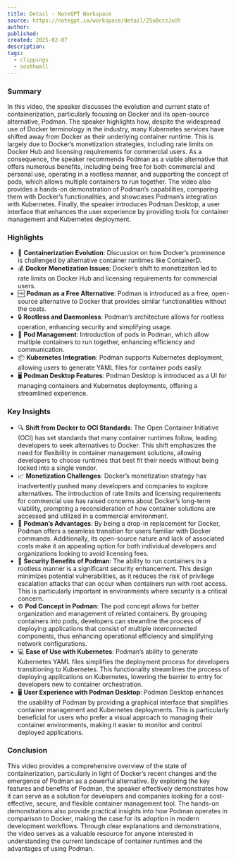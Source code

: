```yaml
---
title: Detail - NoteGPT Workspace
source: https://notegpt.io/workspace/detail/Z5uBcczJxUY
author: 
published: 
created: 2025-02-07
description: 
tags:
  - clippings
  - southwall
---
```

### Summary

In this video, the speaker discusses the evolution and current state of containerization, particularly focusing on Docker and its open-source alternative, Podman. The speaker highlights how, despite the widespread use of Docker terminology in the industry, many Kubernetes services have shifted away from Docker as their underlying container runtime. This is largely due to Docker’s monetization strategies, including rate limits on Docker Hub and licensing requirements for commercial users. As a consequence, the speaker recommends Podman as a viable alternative that offers numerous benefits, including being free for both commercial and personal use, operating in a rootless manner, and supporting the concept of pods, which allows multiple containers to run together. The video also provides a hands-on demonstration of Podman’s capabilities, comparing them with Docker’s functionalities, and showcases Podman’s integration with Kubernetes. Finally, the speaker introduces Podman Desktop, a user interface that enhances the user experience by providing tools for container management and Kubernetes deployment.

### Highlights

- 🚀 **Containerization Evolution**: Discussion on how Docker’s prominence is challenged by alternative container runtimes like ContainerD.
- 💰 **Docker Monetization Issues**: Docker’s shift to monetization led to rate limits on Docker Hub and licensing requirements for commercial users.
- 🆓 **Podman as a Free Alternative**: Podman is introduced as a free, open-source alternative to Docker that provides similar functionalities without the costs.
- 🔒 **Rootless and Daemonless**: Podman’s architecture allows for rootless operation, enhancing security and simplifying usage.
- 🥇 **Pod Management**: Introduction of pods in Podman, which allow multiple containers to run together, enhancing efficiency and communication.
- 📦 **Kubernetes Integration**: Podman supports Kubernetes deployment, allowing users to generate YAML files for container pods easily.
- 🖥️ **Podman Desktop Features**: Podman Desktop is introduced as a UI for managing containers and Kubernetes deployments, offering a streamlined experience.

### Key Insights

- 🔍 **Shift from Docker to OCI Standards**: The Open Container Initiative (OCI) has set standards that many container runtimes follow, leading developers to seek alternatives to Docker. This shift emphasizes the need for flexibility in container management solutions, allowing developers to choose runtimes that best fit their needs without being locked into a single vendor.
- 📈 **Monetization Challenges**: Docker’s monetization strategy has inadvertently pushed many developers and companies to explore alternatives. The introduction of rate limits and licensing requirements for commercial use has raised concerns about Docker’s long-term viability, prompting a reconsideration of how container solutions are accessed and utilized in a commercial environment.
- 🎉 **Podman’s Advantages**: By being a drop-in replacement for Docker, Podman offers a seamless transition for users familiar with Docker commands. Additionally, its open-source nature and lack of associated costs make it an appealing option for both individual developers and organizations looking to avoid licensing fees.
- 🔑 **Security Benefits of Podman**: The ability to run containers in a rootless manner is a significant security enhancement. This design minimizes potential vulnerabilities, as it reduces the risk of privilege escalation attacks that can occur when containers run with root access. This is particularly important in environments where security is a critical concern.
- ⚙️ **Pod Concept in Podman**: The pod concept allows for better organization and management of related containers. By grouping containers into pods, developers can streamline the process of deploying applications that consist of multiple interconnected components, thus enhancing operational efficiency and simplifying network configurations.
- 💻 **Ease of Use with Kubernetes**: Podman’s ability to generate Kubernetes YAML files simplifies the deployment process for developers transitioning to Kubernetes. This functionality streamlines the process of deploying applications on Kubernetes, lowering the barrier to entry for developers new to container orchestration.
- 🖥️ **User Experience with Podman Desktop**: Podman Desktop enhances the usability of Podman by providing a graphical interface that simplifies container management and Kubernetes deployments. This is particularly beneficial for users who prefer a visual approach to managing their container environments, making it easier to monitor and control deployed applications.

### Conclusion

This video provides a comprehensive overview of the state of containerization, particularly in light of Docker’s recent changes and the emergence of Podman as a powerful alternative. By exploring the key features and benefits of Podman, the speaker effectively demonstrates how it can serve as a solution for developers and companies looking for a cost-effective, secure, and flexible container management tool. The hands-on demonstrations also provide practical insights into how Podman operates in comparison to Docker, making the case for its adoption in modern development workflows. Through clear explanations and demonstrations, the video serves as a valuable resource for anyone interested in understanding the current landscape of container runtimes and the advantages of using Podman.